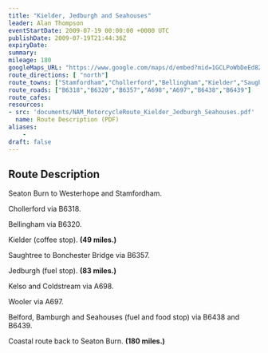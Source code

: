 ```yaml
---
title: "Kielder, Jedburgh and Seahouses"
leader: Alan Thompson
eventStartDate: 2009-07-19 00:00:00 +0000 UTC
publishDate: 2009-07-19T21:44:36Z
expiryDate:
summary:
mileage: 180
googleMaps_URL: "https://www.google.com/maps/d/embed?mid=1GCLPoWbDeEd82tpCYI-IQg8JdqR_F3kT"
route_directions: [ "north"]
route_towns: ["Stamfordham","Chollerford","Bellingham","Kielder","Saughtree","Bonchester Bridge","Jedburgh","Kelso","Coldstream","Wooler","Belford","Bamburgh","Seahouses"]
route_roads: ["B6318","B6320","B6357","A698","A697","B6438","B6439"]
route_cafes:
resources:
- src: 'documents/NAM_MotorcycleRoute_Kielder_Jedburgh_Seahouses.pdf'
  name: Route Description (PDF)
aliases:
    - 
draft: false
---
```


## Route Description

Seaton Burn to Westerhope and Stamfordham.

Chollerford via B6318.

Bellingham via B6320.

Kielder (coffee stop). **(49 miles.)**

Saughtree to Bonchester Bridge via B6357.

Jedburgh (fuel stop). **(83 miles.)**

Kelso and Coldstream via A698.

Wooler via A697.

Belford, Bamburgh and Seahouses (fuel and food stop) via B6438 and B6439.

Coastal route back to Seaton Burn. **(180 miles.)**
